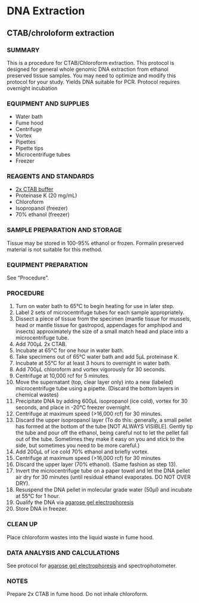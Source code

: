 # DNA Extraction

## CTAB/chroloform extraction

### SUMMARY
This is a procedure for CTAB/Chloroform extraction. This protocol is designed for general whole genomic DNA extraction from ethanol preserved tissue samples. You may need to optimize and modify this protocol for your study. Yields DNA suitable for PCR. Protocol requires overnight incubation

### EQUIPMENT AND SUPPLIES
- Water bath
- Fume hood
- Centrifuge
- Vortex
- Pipettes
- Pipette tips
- Microcentrifuge tubes
- Freezer

### REAGENTS AND STANDARDS
- [2x CTAB buffer](reagent_and_buffers.md#2x-ctab)
- Proteinase K (20 mg/mL)
- Chloroform
- Isopropanol (freezer)
- 70% ethanol (freezer)

### SAMPLE PREPARATION AND STORAGE
Tissue may be stored in 100-95% ethanol or frozen. Formalin preserved material is not suitable for this method.

### EQUIPMENT PREPARATION
See “Procedure”.

### PROCEDURE
1. Turn on water bath to 65°C to begin heating for use in later step.
2. Label 2 sets of microcentrifuge tubes for each sample appropriately.
3. Dissect a piece of tissue from the specimen (mantle tissue for mussels, head or mantle tissue for gastropod, appendages for amphipod and insects) approximately the size of a small match head and place into a microcentrifuge tube.
4. Add 700µL 2x CTAB.
5. Incubate at 65°C for one hour in water bath.
6. Take specimens out of 65°C water bath and add 5µL proteinase K.
7. Incubate at 55°C for at least 3 hours to overnight in water bath.
8. Add 700µL chloroform and vortex vigorously for 30 seconds.
9. Centrifuge at 10,000 rcf for 5 minutes.
10. Move the supernatant (top, clear layer only) into a new (labeled) microcentrifuge tube using a pipette. (Discard the bottom layers in chemical wastes)
11. Precipitate DNA by adding 600µL isopropanol (ice cold), vortex for 30 seconds, and place in -20°C freezer overnight.
12. Centrifuge at maximum speed (>16,000 rcf) for 30 minutes.
13. Discard the upper isopropanol layer (To do this: generally, a small pellet has formed at the bottom of the tube [NOT ALWAYS VISIBLE]. Gently tip the tube and pour off the ethanol, being careful not to let the pellet fall out of the tube. Sometimes they make it easy on you and stick to the side, but sometimes you need to be more careful.)
14. Add 200µL of ice cold 70% ethanol and briefly vortex.
15. Centrifuge at maximum speed (>16,000 rcf) for 30 minutes
16. Discard the upper layer (70% ethanol). (Same fashion as step 13).
17. Invert the microcentrifuge tube on a paper towel and let the DNA pellet air dry for 30 minutes (until residual ethanol evaporates. DO NOT OVER DRY).
18. Resuspend the DNA pellet in molecular grade water (50µl) and incubate at 55°C for 1 hour.
19. Qualify the DNA via [agarose gel electrophoresis](gel.electrophoresis.md)
20. Store DNA in freezer.

### CLEAN UP
Place chloroform wastes into the liquid waste in fume hood. 

### DATA ANALYSIS AND CALCULATIONS
See protocol for [agarose gel electrophoresis](gel.electrophoresis.md) and spectrophotometer.

### NOTES
Prepare 2x CTAB in fume hood. Do not inhale chloroform.
